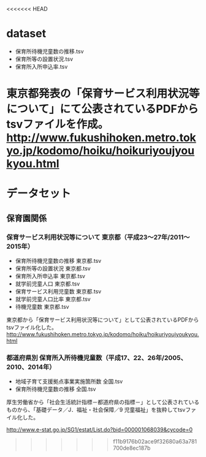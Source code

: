 <<<<<<< HEAD
# dataset

- 保育所待機児童数の推移.tsv- 保育所等の設置状況.tsv- 保育所入所申込率.tsv

東京都発表の「保育サービス利用状況等について」にて公表されているPDFからtsvファイルを作成。
http://www.fukushihoken.metro.tokyo.jp/kodomo/hoiku/hoikuriyoujyoukyou.html
=======
# データセット

## 保育園関係

### 保育サービス利用状況等について 東京都（平成23〜27年/2011〜2015年）
- 保育所待機児童数の推移 東京都.tsv- 保育所等の設置状況 東京都.tsv
- 保育所入所申込率 東京都.tsv
- 就学前児童人口 東京都.tsv
- 保育サービス利用児童数 東京都.tsv- 就学前児童人口比率 東京都.tsv- 待機児童数 東京都.tsv

東京都から「保育サービス利用状況等について」として公表されているPDFからtsvファイル化した。
http://www.fukushihoken.metro.tokyo.jp/kodomo/hoiku/hoikuriyoujyoukyou.html


### 都道府県別 保育所入所待機児童数（平成17、22、26年/2005、2010、2014年）
- 地域子育て支援拠点事業実施箇所数 全国.tsv- 保育所待機児童数の推移 全国.tsv

厚生労働省から「社会生活統計指標－都道府県の指標－」として公表されているものから、「基礎データ／J．福祉・社会保障／9 児童福祉」を抜粋してtsvファイル化した。

http://www.e-stat.go.jp/SG1/estat/List.do?bid=000001068039&cycode=0
>>>>>>> f11b9176b02ace9f32680a63a781700de8ec187b
